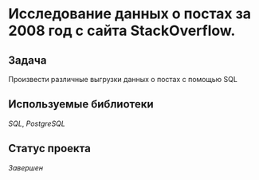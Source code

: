 # Исследование данных о постах за 2008 год с сайта StackOverflow.
  

## Задача

Произвести различные выгрузки данных о постах с помощью SQL

## Используемые библиотеки
*SQL*, *PostgreSQL*  


## Статус проекта  
*Завершен*
